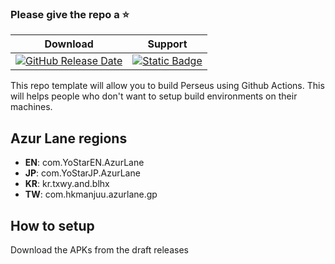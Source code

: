 ### Please give the repo a :star:

| Download | Support |
|-------|------|
| [![GitHub Release Date](https://img.shields.io/github/release-date/Alisa-Mikhailovna/AzurLaneEN)](https://github.com/Alisa-Mikhailovna/AzurLaneEN/releases) | [![Static Badge](https://img.shields.io/badge/discord-blue)](https://discord.com/users/1186782391235260517) |

This repo template will allow you to build Perseus using Github Actions. This will helps people who don't want to setup build environments on their machines.

## Azur Lane regions
- **EN**: com.YoStarEN.AzurLane
- **JP**: com.YoStarJP.AzurLane
- **KR**: kr.txwy.and.blhx
- **TW**: com.hkmanjuu.azurlane.gp

## How to setup
Download the APKs from the draft releases
